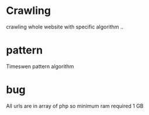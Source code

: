 #   Crawling
crawling whole website with specific algorithm .. 

#   pattern
Timeswen pattern algorithm 

#   bug 
All urls are in array of php 
so minimum ram required 1 GB


